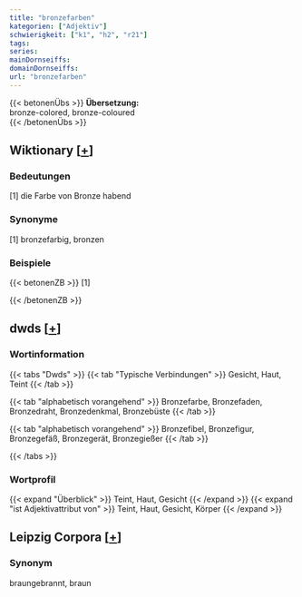 ```yaml
---
title: "bronzefarben"
kategorien: ["Adjektiv"]
schwierigkeit: ["k1", "h2", "r21"]
tags:
series:
mainDornseiffs:
domainDornseiffs:
url: "bronzefarben"
---
```


{{< betonenÜbs >}}
**Übersetzung:**  
bronze-colored, bronze-coloured  
{{< /betonenÜbs >}}

## Wiktionary [[+](https://de.wiktionary.org/wiki/bronzefarben)]

### Bedeutungen
[1] die Farbe von Bronze habend  

### Synonyme
[1] bronzefarbig, bronzen  

### Beispiele
{{< betonenZB >}}
[1]  

{{< /betonenZB >}}


## dwds [[+](https://www.dwds.de/wb/bronzefarben)]

### Wortinformation
{{< tabs "Dwds" >}}
{{< tab "Typische Verbindungen" >}}
Gesicht, Haut, Teint
{{< /tab >}}

{{< tab "alphabetisch vorangehend" >}}
Bronzefarbe, Bronzefaden, Bronzedraht, Bronzedenkmal, Bronzebüste
{{< /tab >}}

{{< tab "alphabetisch vorangehend" >}}
Bronzefibel, Bronzefigur, Bronzegefäß, Bronzegerät, Bronzegießer
{{< /tab >}}

{{< /tabs >}}

### Wortprofil
{{< expand "Überblick" >}} Teint, Haut, Gesicht {{< /expand >}}
{{< expand "ist Adjektivattribut von" >}} Teint, Haut, Gesicht, Körper {{< /expand >}}

## Leipzig Corpora [[+](https://corpora.uni-leipzig.de/en/res?word=bronzefarben&corpusId=deu_newscrawl-public_2018)]


### Synonym
braungebrannt, braun

